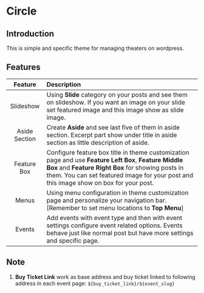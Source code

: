 # Circle
## Introduction
This is simple and specific theme for managing theaters on wordpress.

## Features
|    Feature    | Description |
|:-------------:|:----------- |
|   Slideshow   | Using **Slide** category on your posts and see them on slideshow. If you want an image on your slide set featured image and this image show as slide image. |
| Aside Section | Create **Aside** and see last five of them in aside section. Excerpt part show under title in aside section as little description of aside. |
|  Feature Box  | Configure feature box title in theme customization page and use **Feature Left Box**, **Feature Middle Box** and **Feature Right Box** for showing posts in them. You can set featured image for your post and this image show on box for your post. |
|      Menus    | Using menu configuration in theme customization page and personalize your navigation bar. [Remember to set menu locations to **Top Menu**] |
|     Events    | Add events with event type and then with event settings configure event related options. Events behave just like normal post but have more settings and specific page. |

## Note
1. **Buy Ticket Link** work as base address and buy ticket linked to following address in each event page: `${buy_ticket_link}/${event_slug}`

